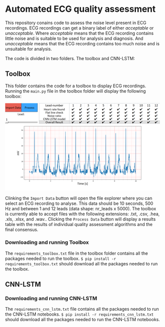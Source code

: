 # Automated ECG quality assessment

This repository conains code to assess the noise level present in ECG recordings. ECG recordings can get a binary label of either *acceptable* or *unacceptable*. Where *acceptable* means that the ECG recording contains little noise and is suitable to be used for analysis and diagnosis. And *unacceptable* means that the ECG recording contains too much noise and is unsuitable for analysis. 

The code is divided in two folders. The toolbox and CNN-LSTM:

## Toolbox 
This folder contains the code for a toolbox to display ECG recordings. Running the `main.py` file in the toolbox folder will display the following toolbox:

![screenshot of toolbox](https://github.com/Kirina/Automated_ecg_assessment/blob/c9e659bf2a45ab2bf8e3cf973a6608e38baa158e/Toolbox_12_lead_example.png)

Clinking the `Import Data` button will open the file explorer where you can select an ECG recording to analyse. This data should be 10 seconds, 500 Hz and between 1 and 12 leads (data shape: nr_leads x 5000). The toolbox is currently able to accept files with the following extensions: .txt, .csv, .hea, .xls, .xlsx, and .wav.. Clicking the `Process Data` button will display a results table with the results of individual quality assessment algorithms and the final consensus. 

### Downloading and running Toolbox
The `requirements_toolbox.txt` file in the toolbox folder contains all the packages needed to run the toolbox. 
`$ pip install -r requirements_toolbox.txt` should download all the packages needed to run the toolbox. 

## CNN-LSTM

### Downloading and running CNN-LSTM
The `requirements_cnn_lstm.txt` file contains all the packages needed to run the CNN-LSTM notebooks. 
`$ pip install -r requirements_cnn_lstm.txt` should download all the packages needed to run the CNN-LSTM notebooks. 

